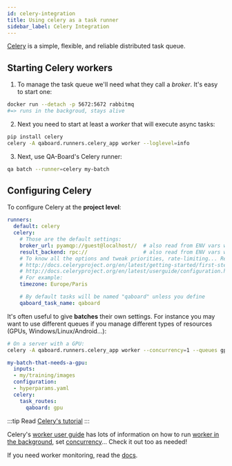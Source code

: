 ```yaml
---
id: celery-integration
title: Using celery as a task runner
sidebar_label: Celery Integration
---
```


[Celery](http://docs.celeryproject.org/en/latest/index.html) is a simple, flexible, and reliable distributed task queue.


## Starting Celery workers
1. To manage the task queue we'll need what they call a *broker*. It's easy to start one:

```bash
docker run --detach -p 5672:5672 rabbitmq
#=> runs in the backgroud, stays alive
```

2. Next you need to start at least a *worker* that will execute async tasks:

```bash
pip install celery
celery -A qaboard.runners.celery_app worker --loglevel=info
```

3. Next, use QA-Board's Celery runner:

```bash
qa batch --runner=celery my-batch
```

## Configuring Celery
To configure Celery at the **project level**:

```yaml title="qaboard.yaml"
runners:
  default: celery
  celery:
    # Those are the default settings:
    broker_url: pyamqp://guest@localhost//  # also read from ENV vars with CELERY_BROKER_URL
    result_backend: rpc://                  # also read from ENV vars with CELERY_RESULT_BACKEND
    # To know all the options and tweak priorities, rate-limiting... Read:
    # http://docs.celeryproject.org/en/latest/getting-started/first-steps-with-celery.html#configuration
    # http://docs.celeryproject.org/en/latest/userguide/configuration.html#configuration
    # For example:
    timezone: Europe/Paris

    # By default tasks will be named "qaboard" unless you define
    qaboard_task_name: qaboard
```

It's often useful to give **batches** their own settings. For instance you may want to use different queues if you manage different types of resources (GPUs, Windows/Linux/Android...):

```bash
# On a server with a GPU:
celery -A qaboard.runners.celery_app worker --concurrency=1 --queues gpu,large-gpu
```

```yaml {7-9} title="qa/batches.yaml"
my-batch-that-needs-a-gpu:
  inputs:
  - my/training/images
  configuration:
  - hyperparams.yaml
  celery:
    task_routes:
      qaboard: gpu
```

:::tip
Read [Celery's tutorial](http://docs.celeryproject.org/en/latest/getting-started/first-steps-with-celery.html)
:::

Celery's [worker user guide](https://docs.celeryproject.org/en/stable/userguide/workers.html) has lots of information on how to run [worker in the background](https://docs.celeryproject.org/en/stable/userguide/daemonizing.html#daemonizing), set [concurrency](https://docs.celeryproject.org/en/stable/userguide/workers.html#concurrency)... Check it out too as needed!

If you need worker monitoring, read the [docs](http://docs.celeryproject.org/en/latest/userguide/monitoring.html).